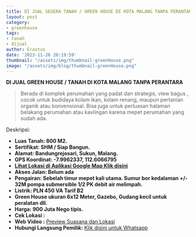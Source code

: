 ```yaml
---
title: DI JUAL SEGERA TANAH / GREEN HOUSE DI KOTA MALANG TANPA PERANTARA
layout: post
category:
- greenhouse
tags:
- tanah
- dijual
author: Erastus
date: '2023-11-26 20:19:59'
thumbnail: "/assets/img/thumbnail-greenHouse.png"
image: "/assets/img/blog/thumbnail-greenHouse.png"
---
```


**DI JUAL GREEN HOUSE / TANAH DI KOTA MALANG TANPA PERANTARA**
> Berada di komplek perumahan yang padat dan strategis, view bagus , cocok untuk budidaya kolam ikan, kolam renang, maupun pertanian organik atau konvensional. Bisa juga untuk perluasan halaman belakang perumahan atau kavlingan karena mepet perumahan yang sudah ada.

Deskripsi:
* **Luas Tanah: 800 M2.**
* **Sertifikat: SHM / Siap Bangun.**
* **Alamat: Bandungrejosari, Sukun, Malang.**
* **GPS Koordinat: -7.9962337, 112.6066795**
* **[Lihat Lokasi di Aplikasi Google Map Klik disini](https://maps.app.goo.gl/iMobdA4uSxqPqvWN9)**
* **Akses Jalan: Belum ada**
* **Pengairan: Sebelah timur mepet kali utama. Sumur bor kedalaman +/- 32M pompa submersible 1/2 PK debit air melimpah.**
* **Listrik: PLN 450 VA Tarif B2**
* **Green House ukuran 6x12 Meter, Gazebo, Gudang kecil untuk peralatan dll.**
* **Harga: 900 Juta Nego tipis.**
* **Cek Lokasi :**
* **Web Video :** [Preview Suasana dan Lokasi
](https://www.tropi.cyou/index-video/)
* **Hubungi Langsung Pemilik:** [Klik disini untuk Whatsapp](https://wa.me/6287886565462)
